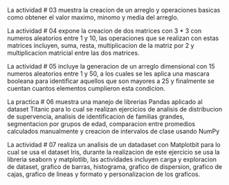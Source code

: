 La actividad # 03  muestra la creacion de un arreglo y operaciones basicas como obtener el valor maximo, minomo y media del arreglo.

La actividad # 04 expone la creacion de dos matrices con 3 * 3 con numeros aleatorios entre 1 y 10, las operaciones que se realizan con estas matrices incluyen, suma, resta, multiplicacion de la matriz por 2 y multiplicacion matricial entre las dos matrices.

La actividad # 05 incluye la generacion de un arreglo dimensional con 15 numeros aleatorios entre 1 y 50, a los cuales se les aplica una mascara booleana para identificar aquellos que son mayores a 25 y finalmente se cuentan cuantos elementos cumplieron esta condicion.

La practica # 06 muestra una manejo de librerias Pandas aplicado al dataset Titanic para lo cual se realizan ejercicios de analisis de distribucion de supervencia, analisis de identificacion de familias grandes, segmentacion por grupos de edad, comparacion entre promedios calculados manualmente y creacion de intervalos de clase usando NumPy

La actividad # 07 realiza un analisis de un datadaset con Matplotbit para lo cual se usa el dataset Iris, durante la realizacion de este ejercicio se usa la libreria seaborn y matplotlib, las actividades incluyen carga y exploracion de dataset, grafico de barras, histograma, grafico de dispersion, grafico de cajas, grafico de lineas y formato y personalizacion de los graficos.
